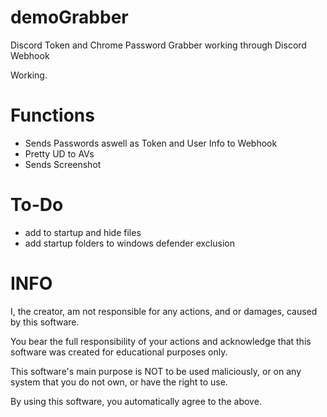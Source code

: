 # demoGrabber
Discord Token and Chrome Password Grabber working through Discord Webhook

Working. 

# Functions
- Sends Passwords aswell as Token and User Info to Webhook
- Pretty UD to AVs
- Sends Screenshot

# To-Do
- add to startup and hide files
- add startup folders to windows defender exclusion

# INFO

I, the creator, am not responsible for any actions, and or damages, caused by this software.

You bear the full responsibility of your actions and acknowledge that this software was created for educational purposes only.

This software's main purpose is NOT to be used maliciously, or on any system that you do not own, or have the right to use.

By using this software, you automatically agree to the above.
